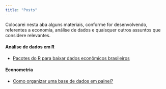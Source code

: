 ```yaml
---
title: "Posts"
---
```



Colocarei nesta aba alguns materiais, conforme for desenvolvendo, referentes a economia, análise de dados e quaisquer outros assuntos que considere relevantes.

#### Análise de dados em R 
- [Pacotes do R para baixar dados econômicos brasileiros](/dadosBR.md)

#### Econometria
- [Como organizar uma base de dados em painel?](/painel.md)
